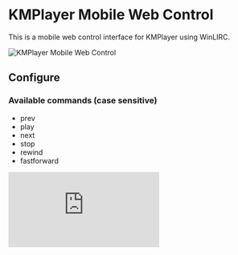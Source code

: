# KMPlayer Mobile Web Control

This is a mobile web control interface for KMPlayer using WinLIRC.

![KMPlayer Mobile Web Control](http://getcover.ru/upload/a/result/81d7cd333886edfafdf5196673587092/blob.png)

## Configure 

### Available commands (case sensitive)

- prev
- play
- next
- stop
- rewind
- fastforward

![Configure Winlirc](http://forums.kmplayer.com/forums/attachment.php?attachmentid=6068&stc=1&d=1198873207)